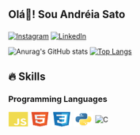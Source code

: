<h2 align="left">Olá👋! Sou Andréia Sato</h2>

###

<!-- Links -->
[![Instagram](https://img.shields.io/badge/Instagram-E4405F?style=for-the-badge&logo=instagram&logoColor=white)](https://www.instagram.com/andreia.satolima/)
[![LinkedIn](https://img.shields.io/badge/LinkedIn-0077B5?style=for-the-badge&logo=linkedin&logoColor=white)]((https://www.linkedin.com/feed/?trk=guest_homepage-basic_nav-header-signin))



<!-- GithubStats -->
![Anurag's GitHub stats](https://github-readme-stats.vercel.app/api?username=AndreiaSato&show_icons=true&theme=flag-india)
[![Top Langs](https://github-readme-stats.vercel.app/api/top-langs/?username=AndreiaSato)](https://github.com/AndreiaSato/github-readme-stats-theme=rose)



## 🔥 Skills
<!-- Skills: Programming Languages -->
  <div style="flex-basis: 48%;">
    <h3>Programming Languages</h3>
    <img align="center" alt="Js" height="30" width="40" src="https://raw.githubusercontent.com/devicons/devicon/master/icons/javascript/javascript-plain.svg">
    <img align="center" alt="HTML" height="30" width="40" src="https://raw.githubusercontent.com/devicons/devicon/master/icons/html5/html5-original.svg">
    <img align="center" alt="CSS" height="30" width="40" src="https://raw.githubusercontent.com/devicons/devicon/master/icons/css3/css3-original.svg">
    <img align="center" alt="Python" height="30" width="40" src="https://raw.githubusercontent.com/devicons/devicon/master/icons/python/python-original.svg">
    <img align="center" alt="C" height="30" width="40" src="https://cdn.jsdelivr.net/gh/devicons/devicon/icons/c/c-original.svg">
  </div>
  


